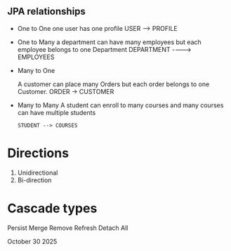## JPA relationships

*   One to One
        one user has one profile 
        USER --> PROFILE


*   One to Many 
        a department can have many employees but each employee belongs to one Department 
        DEPARTMENT ----> EMPLOYEES


* Many to One 

   A customer can place many Orders but each order belongs to one Customer. 
    ORDER -> CUSTOMER


*   Many to Many
A student can enroll to many courses and many courses can have multiple students 

        STUDENT --> COURSES


# Directions
1. Unidirectional 
2. Bi-direction 


# Cascade types 
Persist 
Merge 
Remove 
Refresh 
Detach 
All






October 30 2025 
